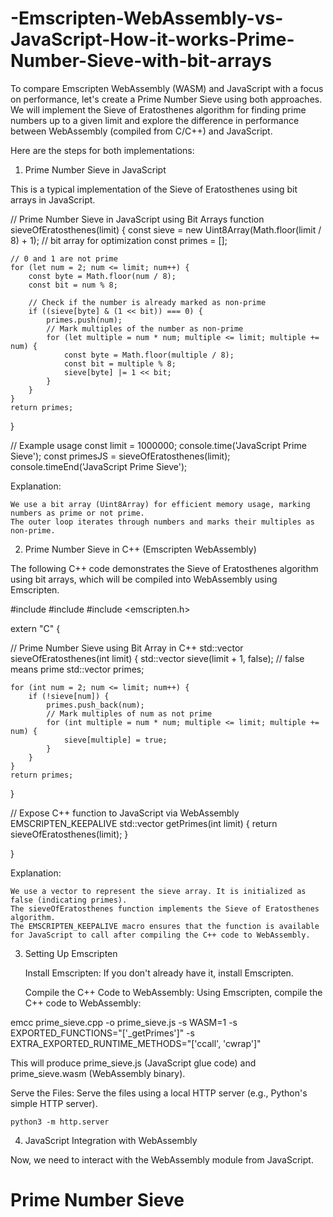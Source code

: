 # -Emscripten-WebAssembly-vs-JavaScript-How-it-works-Prime-Number-Sieve-with-bit-arrays
To compare Emscripten WebAssembly (WASM) and JavaScript with a focus on performance, let's create a Prime Number Sieve using both approaches. We will implement the Sieve of Eratosthenes algorithm for finding prime numbers up to a given limit and explore the difference in performance between WebAssembly (compiled from C/C++) and JavaScript.

Here are the steps for both implementations:
1. Prime Number Sieve in JavaScript

This is a typical implementation of the Sieve of Eratosthenes using bit arrays in JavaScript.

// Prime Number Sieve in JavaScript using Bit Arrays
function sieveOfEratosthenes(limit) {
    const sieve = new Uint8Array(Math.floor(limit / 8) + 1); // bit array for optimization
    const primes = [];

    // 0 and 1 are not prime
    for (let num = 2; num <= limit; num++) {
        const byte = Math.floor(num / 8);
        const bit = num % 8;
        
        // Check if the number is already marked as non-prime
        if ((sieve[byte] & (1 << bit)) === 0) {
            primes.push(num);
            // Mark multiples of the number as non-prime
            for (let multiple = num * num; multiple <= limit; multiple += num) {
                const byte = Math.floor(multiple / 8);
                const bit = multiple % 8;
                sieve[byte] |= 1 << bit;
            }
        }
    }
    return primes;
}

// Example usage
const limit = 1000000;
console.time('JavaScript Prime Sieve');
const primesJS = sieveOfEratosthenes(limit);
console.timeEnd('JavaScript Prime Sieve');

Explanation:

    We use a bit array (Uint8Array) for efficient memory usage, marking numbers as prime or not prime.
    The outer loop iterates through numbers and marks their multiples as non-prime.

2. Prime Number Sieve in C++ (Emscripten WebAssembly)

The following C++ code demonstrates the Sieve of Eratosthenes algorithm using bit arrays, which will be compiled into WebAssembly using Emscripten.

#include <iostream>
#include <vector>
#include <emscripten.h>

extern "C" {

// Prime Number Sieve using Bit Array in C++
std::vector<int> sieveOfEratosthenes(int limit) {
    std::vector<bool> sieve(limit + 1, false); // false means prime
    std::vector<int> primes;

    for (int num = 2; num <= limit; num++) {
        if (!sieve[num]) {
            primes.push_back(num);
            // Mark multiples of num as not prime
            for (int multiple = num * num; multiple <= limit; multiple += num) {
                sieve[multiple] = true;
            }
        }
    }
    return primes;
}

// Expose C++ function to JavaScript via WebAssembly
EMSCRIPTEN_KEEPALIVE
std::vector<int> getPrimes(int limit) {
    return sieveOfEratosthenes(limit);
}

}

Explanation:

    We use a vector to represent the sieve array. It is initialized as false (indicating primes).
    The sieveOfEratosthenes function implements the Sieve of Eratosthenes algorithm.
    The EMSCRIPTEN_KEEPALIVE macro ensures that the function is available for JavaScript to call after compiling the C++ code to WebAssembly.

3. Setting Up Emscripten

    Install Emscripten: If you don't already have it, install Emscripten.

    Compile the C++ Code to WebAssembly: Using Emscripten, compile the C++ code to WebAssembly:

emcc prime_sieve.cpp -o prime_sieve.js -s WASM=1 -s EXPORTED_FUNCTIONS="['_getPrimes']" -s EXTRA_EXPORTED_RUNTIME_METHODS="['ccall', 'cwrap']"

This will produce prime_sieve.js (JavaScript glue code) and prime_sieve.wasm (WebAssembly binary).

Serve the Files: Serve the files using a local HTTP server (e.g., Python's simple HTTP server).

    python3 -m http.server

4. JavaScript Integration with WebAssembly

Now, we need to interact with the WebAssembly module from JavaScript.

<!DOCTYPE html>
<html lang="en">
<head>
    <meta charset="UTF-8">
    <meta name="viewport" content="width=device-width, initial-scale=1.0">
    <title>Prime Number Sieve with WebAssembly</title>
    <script src="prime_sieve.js"></script>
</head>
<body>
    <h1>Prime Number Sieve</h1>
    <script>
        // Wait for the WebAssembly module to load
        Module.onRuntimeInitialized = function () {
            const limit = 1000000;

            // Call the WebAssembly function to get primes
            console.time('WebAssembly Prime Sieve');
            const primesWASM = Module._getPrimes(limit);
            console.timeEnd('WebAssembly Prime Sieve');

            console.log('Number of primes found:', primesWASM.length);
        }
    </script>
</body>
</html>

Explanation:

    This HTML file loads the prime_sieve.js JavaScript file (which is the WebAssembly glue code).
    Once the WebAssembly module is initialized, it calls the getPrimes function, which is exposed to JavaScript.
    The time taken to run the sieve algorithm in WebAssembly is logged.

5. Comparison: JavaScript vs WebAssembly

    JavaScript: The sieve runs directly in the browser using JavaScript. While JavaScript is interpreted, it is highly flexible but often slower than WebAssembly, especially for CPU-intensive tasks like prime number generation.
    WebAssembly: The C++ code compiled to WebAssembly is executed at near-native speed in the browser. This is generally much faster for computationally heavy algorithms like the Sieve of Eratosthenes, as WebAssembly is optimized for performance.

6. Performance Measurement

In both the JavaScript and WebAssembly examples, we use console.time and console.timeEnd to measure how long each implementation takes to compute primes up to a specified limit (1,000,000 in this case).
Expected Outcome:

    JavaScript Implementation: Will likely take longer to execute, especially as the limit increases.
    WebAssembly Implementation: Will likely perform significantly better in terms of execution time because WebAssembly code runs at near-native speed.

Conclusion:

This example shows the difference in performance between WebAssembly (compiled from C++) and JavaScript. By using Emscripten, we can compile C++ code into WebAssembly, allowing us to take advantage of the near-native performance improvements for computationally expensive tasks like prime number sieves.

In most cases, WebAssembly will outperform JavaScript in tasks that require heavy computation, making it a powerful tool for optimizing performance in the browser, especially for CPU-bound algorithms.
